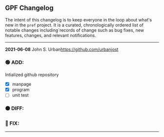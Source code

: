 ## GPF Changelog

The intent of this changelog is to keep everyone in the loop about
what's new in the `pref` project. It is a curated, chronologically ordered
list of notable changes including`records of change such as bug fixes,
new features, changes, and relevant notifications.

---
**2021-06-08**  John S. Urban<https://github.com/urbanjost>

### :green_circle: ADD:

Intialized github repository

   - [x] manpage
   - [x] program
   - [ ] unit test
### :orange_circle: DIFF:
### :red_circle: FIX:
---

<!--
-->
